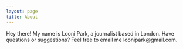 ```yaml
---
layout: page
title: About
---
```


<p class="message">
  Hey there! My name is Looni Park, a journalist based in London. Have questions or suggestions? Feel free to email me loonipark@gmail.com. 
</p>
